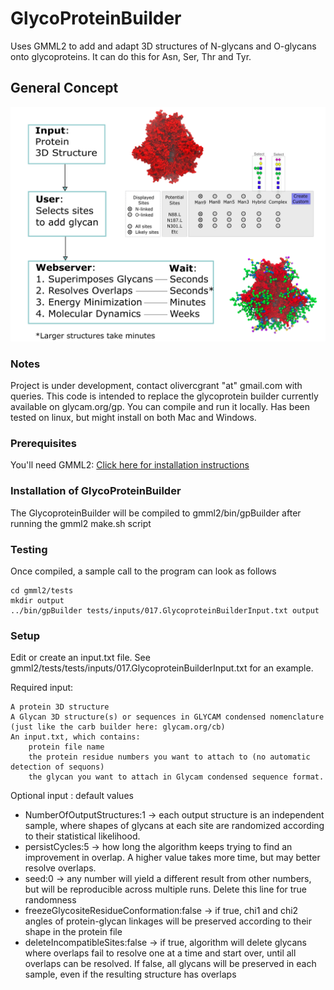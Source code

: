# GlycoProteinBuilder
Uses GMML2 to add and adapt 3D structures of N-glycans and O-glycans onto glycoproteins. It can do this for Asn, Ser, Thr and Tyr.

## General Concept
![schematic](schematic/schematic.png)

### Notes
Project is under development, contact olivercgrant "at" gmail.com with queries. 
This code is intended to replace the glycoprotein builder currently available on glycam.org/gp. You can compile and run it locally.
Has been tested on linux, but might install on both Mac and Windows.

### Prerequisites

You'll need GMML2: [Click here for installation instructions](https://github.com/GLYCAM-Web/gmml2#readme)

### Installation of GlycoProteinBuilder
The GlycoproteinBuilder will be compiled to gmml2/bin/gpBuilder after running the gmml2 make.sh script

### Testing
Once compiled, a sample call to the program can look as follows

    cd gmml2/tests
    mkdir output
    ../bin/gpBuilder tests/inputs/017.GlycoproteinBuilderInput.txt output

### Setup
Edit or create an input.txt file. See gmml2/tests/tests/inputs/017.GlycoproteinBuilderInput.txt for an example.

Required input:

    A protein 3D structure
    A Glycan 3D structure(s) or sequences in GLYCAM condensed nomenclature (just like the carb builder here: glycam.org/cb)
    An input.txt, which contains:
        protein file name
        the protein residue numbers you want to attach to (no automatic detection of sequons)
        the glycan you want to attach in Glycam condensed sequence format.

Optional input : default values
* NumberOfOutputStructures:1 -> each output structure is an independent sample, where shapes of glycans at each site are randomized according to their statistical likelihood. 
* persistCycles:5 -> how long the algorithm keeps trying to find an improvement in overlap. A higher value takes more time, but may better resolve overlaps.
* seed:0 -> any number will yield a different result from other numbers, but will be reproducible across multiple runs. Delete this line for true randomness
* freezeGlycositeResidueConformation:false -> if true, chi1 and chi2 angles of protein-glycan linkages will be preserved according to their shape in the protein file
* deleteIncompatibleSites:false -> if true, algorithm will delete glycans where overlaps fail to resolve one at a time and start over, until all overlaps can be resolved. If false, all glycans will be preserved in each sample, even if the resulting structure has overlaps
